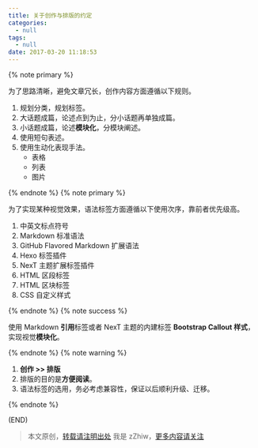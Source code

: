 ```yaml
---
title: 关于创作与排版的约定
categories:
  - null
tags:
  - null
date: 2017-03-20 11:18:53
---
```

{% note primary %}

为了思路清晰，避免文章冗长，创作内容方面遵循以下规则。

1. 规划分类，规划标签。
2. 大话题成篇，论述点到为止，分小话题再单独成篇。
3. 小话题成篇，论述**模块化**，分模块阐述。
4. 使用短句表述。
5. 使用生动化表现手法。
   - 表格
   - 列表
   - 图片

{% endnote %}
{% note primary %}

为了实现某种视觉效果，语法标签方面遵循以下使用次序，靠前者优先级高。

1. 中英文标点符号
2. Markdown 标准语法
3. GitHub Flavored Markdown 扩展语法
4. Hexo 标签插件
5. NexT 主题扩展标签插件
6. HTML 区段标签
7. HTML 区块标签
8. CSS 自定义样式

{% endnote %}
{% note success %}

使用 Markdown **引用**标签或者 NexT 主题的内建标签 **Bootstrap Callout 样式**，实现视觉**模块化**。

{% endnote %}
{% note warning %}

1. **创作 >> 排版**
2. 排版的目的是**方便阅读**。
3. 语法标签的选用，务必考虑兼容性，保证以后顺利升级、迁移。

{% endnote %}

(END)

> 本文原创，[转载请注明出处](http://blog.zhengzhiwei.net/2017/03/20/rules-for-my-blogging/)
> 我是 zZhiw，[更多内容请关注](https://zhengzhiwei.net)

